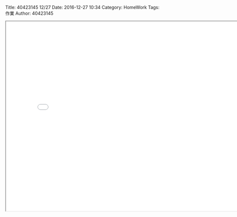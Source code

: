 Title: 40423145 12/27
Date: 2016-12-27 10:34
Category: HomeWork
Tags: 作業
Author: 40423145

<!-- PELICAN_END_SUMMARY -->


<iframe src="./../W10/40423115-2.html" width="800" height="600"></iframe>